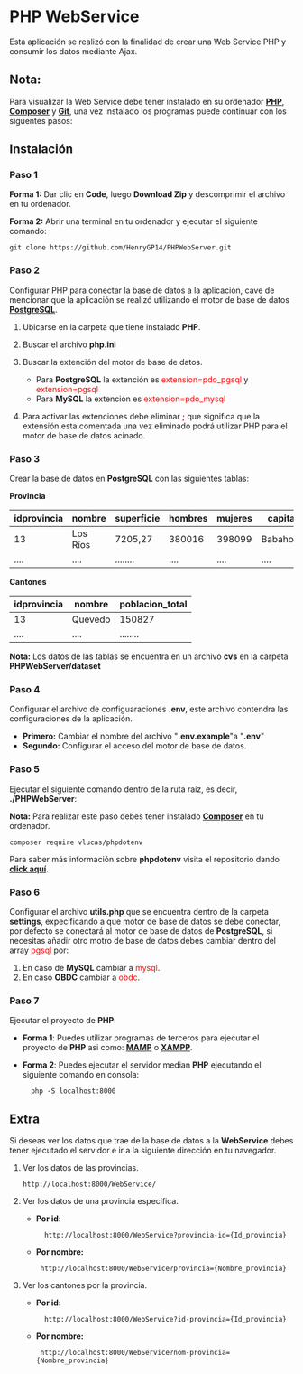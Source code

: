 # **PHP WebService**

Esta aplicación se realizó con la finalidad de crear una Web Service PHP y consumir los datos mediante Ajax.

## **Nota:**

Para visualizar la Web Service debe tener instalado en su ordenador [**PHP**](https://www.php.net/manual/es/intro-whatis.php), [**Composer**](https://getcomposer.org/) y [**Git**](https://git-scm.com/download/win), una vez instalado los programas puede continuar con los siguentes pasos:

## **Instalación**

### **Paso 1**

**Forma 1:** Dar clic en **Code**, luego **Download Zip** y descomprimir el archivo en tu ordenador.

**Forma 2:** Abrir una terminal en tu ordenador y ejecutar el siguiente comando:

    git clone https://github.com/HenryGP14/PHPWebServer.git

### **Paso 2**

Configurar PHP para conectar la base de datos a la aplicación, cave de mencionar que la aplicación se realizó utilizando el motor de base de datos [**PostgreSQL**](https://www.postgresql.org/).

1. Ubicarse en la carpeta que tiene instalado **PHP**.
2. Buscar el archivo **php.ini**
3. Buscar la extención del motor de base de datos.

    - Para **PostgreSQL** la extención es <font color=red>extension=pdo_pgsql</font> y <font color=red>extension=pgsql</font>
    - Para **MySQL** la extención es <font color=red>extension=pdo_mysql</font>

4. Para activar las extenciones debe eliminar <font color=red>**;**</font> que significa que la extensión esta comentada una vez eliminado podrá utilizar PHP para el motor de base de datos acinado.

### Paso 3

Crear la base de datos en **PostgreSQL** con las siguientes tablas:

**Provincia**

| idprovincia | nombre   | superficie | hombres | mujeres | capital  | poblacion |
| ----------- | -------- | ---------- | ------- | ------- | -------- | --------- |
| 13          | Los Ríos | 7205,27    | 380016  | 398099  | Babahoyo | 778115    |
| ....        | ....     | ........   | ....    | ....    | ....     | ....      |

**Cantones**

| idprovincia | nombre  | poblacion_total |
| ----------- | ------- | --------------- |
| 13          | Quevedo | 150827          |
| ....        | ....    | ........        |

**Nota:** Los datos de las tablas se encuentra en un archivo **cvs** en la carpeta **PHPWebServer/dataset**

### **Paso 4**

Configurar el archivo de configuaraciones **.env**, este archivo contendra las configuraciones de la aplicación.

-   **Primero:** Cambiar el nombre del archivo "**.env.example**"a "**.env**"
-   **Segundo:** Configurar el acceso del motor de base de datos.

### **Paso 5**

Ejecutar el siguiente comando dentro de la ruta raíz, es decir, **./PHPWebServer**:

**Nota:** Para realizar este paso debes tener instalado [**Composer**](https://getcomposer.org/) en tu ordenador.

    composer require vlucas/phpdotenv

Para saber más información sobre **phpdotenv** visita el repositorio dando [**click aquí**](https://github.com/vlucas/phpdotenv).

### **Paso 6**

Configurar el archivo **utils.php** que se encuentra dentro de la carpeta **settings**, expecificando a que motor de base de datos se debe conectar, por defecto se conectará al motor de base de datos de **PostgreSQL**, si necesitas añadir otro motro de base de datos debes cambiar dentro del array <font color=red>pgsql</font> por:

1. En caso de **MySQL** cambiar a <font color=red>mysql</font>.
2. En caso **OBDC** cambiar a <font color=red>obdc</font>.

### **Paso 7**

Ejecutar el proyecto de **PHP**:

-   **Forma 1**: Puedes utilizar programas de terceros para ejecutar el proyecto de **PHP** asi como: [**MAMP**](https://www.mamp.info/en/windows/) o [**XAMPP**](https://www.apachefriends.org/es/index.html).
-   **Forma 2**: Puedes ejecutar el servidor median **PHP** ejecutando el siguiente comando en consola:

          php -S localhost:8000

## **Extra**

Si deseas ver los datos que trae de la base de datos a la **WebService** debes tener ejecutado el servidor e ir a la siguiente dirección en tu navegador.

1.  Ver los datos de las provincias.

        http://localhost:8000/WebService/

2.  Ver los datos de una provincia especifica.

    -   **Por id:**

              http://localhost:8000/WebService?provincia-id={Id_provincia}

    -   **Por nombre:**

             http://localhost:8000/WebService?provincia={Nombre_provincia}

3.  Ver los cantones por la provincia.

    -   **Por id:**

              http://localhost:8000/WebService?id-provincia={Id_provincia}

    -   **Por nombre:**

             http://localhost:8000/WebService?nom-provincia={Nombre_provincia}
